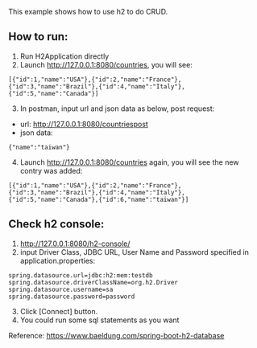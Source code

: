 This example shows how to use h2 to do CRUD.

How to run: 
------------------------
1. Run H2Application directly
2. Launch http://127.0.0.1:8080/countries, you will see:
```aidl
[{"id":1,"name":"USA"},{"id":2,"name":"France"},{"id":3,"name":"Brazil"},{"id":4,"name":"Italy"},{"id":5,"name":"Canada"}]
```
3. In postman, input url and json data as below, post request:
 - url: http://127.0.0.1:8080/countriespost </br>
 - json data:
```aidl
{"name":"taiwan"}
```
4. Launch http://127.0.0.1:8080/countries again, you will see the new contry was added:
```aidl
[{"id":1,"name":"USA"},{"id":2,"name":"France"},{"id":3,"name":"Brazil"},{"id":4,"name":"Italy"},{"id":5,"name":"Canada"},{"id":6,"name":"taiwan"}]
```

Check h2 console:
------------------------------
1. http://127.0.0.1:8080/h2-console/
2. input Driver Class, JDBC URL, User Name and Password specified in application.properties:
```aidl
spring.datasource.url=jdbc:h2:mem:testdb
spring.datasource.driverClassName=org.h2.Driver
spring.datasource.username=sa
spring.datasource.password=password
```
3. Click [Connect] button. 
4. You could run some sql statements as you want

Reference: https://www.baeldung.com/spring-boot-h2-database

